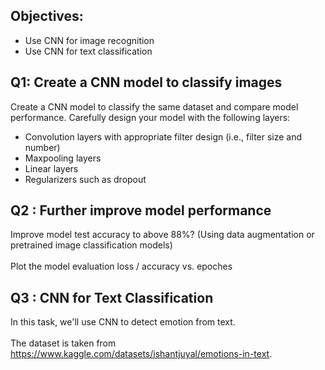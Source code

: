 ## Objectives:


- Use CNN for image recognition
- Use CNN for text classification

## Q1: Create a CNN model to classify images 

Create a CNN model to classify the same dataset and compare model performance. Carefully design your model with the following layers:
- Convolution layers with appropriate filter design (i.e., filter size and number)
- Maxpooling layers
- Linear layers
- Regularizers such as dropout
    
## Q2 : Further improve model performance

Improve model test accuracy to above 88%? (Using data augmentation or pretrained image classification models)
<br><br>
Plot the model evaluation loss / accuracy vs. epoches

## Q3 : CNN for Text Classification

In this task, we'll use CNN to detect emotion from text. <br><br>
The dataset is taken from https://www.kaggle.com/datasets/ishantjuyal/emotions-in-text.
